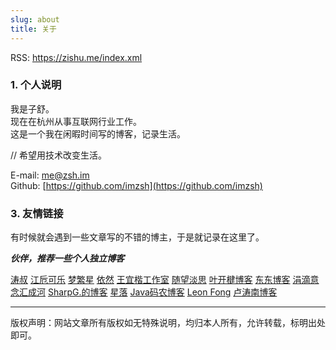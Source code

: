 ```yaml
---
slug: about
title: 关于
---
```


RSS: <a href="https://zishu.me/index.xml" target="_blank">https://zishu.me/index.xml</a>

### 1. 个人说明

我是子舒。    
现在在杭州从事互联网行业工作。  
这是一个我在闲暇时间写的博客，记录生活。  

// 希望用技术改变生活。

E-mail: me@zsh.im  
Github: [https://github.com/imzsh](https://github.com/imzsh)  

### 3. 友情链接

有时候就会遇到一些文章写的不错的博主，于是就记录在这里了。

***伙伴，推荐一些个人独立博客***

[涛叔](https://taoshu.in)
[江卮可乐](https://emo.ijann.com/)
[梦繁星](https://blog.emoao.com)
[依然](https://wind.ink)
[王宜楷工作室](http://www.wangyikai.com)
[随望淡思](https://www.lushaojun.com)
[叶开楗博客](https://xn--qpru0x.cn)
[东东博客](http://blog.shutwin.com)
[涓滴意念汇成河](http://www.zahui.top)
[SharpG.的博客](https://www.sharpgan.com)
[星落](https://urosi.cn)
[Java码农博客](https://ichochy.com)
[Leon Fong](https://www.leonfong.me/)
[卢涛南博客](https://lutaonan.com/)

---

版权声明：网站文章所有版权如无特殊说明，均归本人所有，允许转载，标明出处即可。
